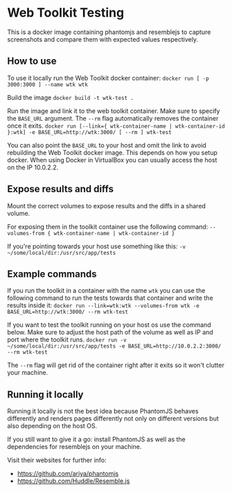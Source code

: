 # Web Toolkit Testing

This is a docker image containing phantomjs and resemblejs to capture
screenshots and compare them with expected values respectively.

## How to use
To use it locally run the Web Toolkit docker container:
`docker run [ -p 3000:3000 ] --name wtk wtk`

Build the image
`docker build -t wtk-test .`

Run the image and link it to the web toolkit container.
Make sure to specify the `BASE_URL` argument. The `--rm` flag automatically
removes the container once it exits.
`docker run [--link={ wtk-container-name | wtk-container-id }:wtk] -e BASE_URL=http://wtk:3000/ [ --rm ] wtk-test`

You can also point the `BASE_URL` to your host and omit the link
to avoid rebuilding the Web Toolkit docker image. This depends on
how you setup docker. When using Docker in VirtualBox you
can usually access the host on the IP 10.0.2.2.

## Expose results and diffs

Mount the correct volumes to expose results and the diffs in a shared volume.

For exposing them in the toolkit container use the following command:
`--volumes-from { wtk-container-name | wtk-container-id }`

If you're pointing towards your host use something like this:
`-v ~/some/local/dir:/usr/src/app/tests`

## Example commands

If you run the toolkit in a container with the name `wtk` you can use
the following command to run the tests towards that container and
write the results inside it:
`docker run --link=wtk:wtk --volumes-from wtk -e BASE_URL=http://wtk:3000/ --rm wtk-test`

If you want to test the toolkit running on your host os use the
command below. Make sure to adjust the host path of the volume as
well as IP and port where the toolkit runs.
`docker run -v ~/some/local/dir:/usr/src/app/tests -e BASE_URL=http://10.0.2.2:3000/ --rm wtk-test`

The `--rm` flag will get rid of the container right after it exits
so it won't clutter your machine.

## Running it locally

Running it locally is not the best idea because PhantomJS behaves
differently and renders pages differently not only on different
versions but also depending on the host OS.

If you still want to give it a go: install PhantomJS as well as
the dependencies for resemblejs on your machine.

Visit their websites for further info:
- https://github.com/ariya/phantomjs
- https://github.com/Huddle/Resemble.js

